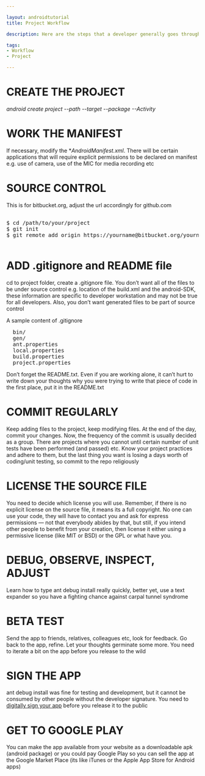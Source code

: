 ```yaml
---

layout: androidtutorial
title: Project Workflow

description: Here are the steps that a developer generally goes through from creating an android app, until signing it and releasing it to the public

tags:
- Workflow
- Project

---
```



# CREATE THE PROJECT

*android create project --path <project folder> --target <API level> --package <package name> --Activity <Activity name>*


# WORK THE MANIFEST


If necessary, modify the **AndroidManifest.xml*. There will be certain applications that will require explicit permissions to be declared on manifest e.g. use of camera, use of the MIC for media recording etc


# SOURCE CONTROL

This is for bitbucket.org, adjust the url accordingly for github.com

<pre class="codeblock">

$ cd /path/to/your/project
$ git init
$ git remote add origin https://yourname@bitbucket.org/yourname/yourproject.git

</pre>

# ADD .gitignore and README file

cd to project folder, create a .gitignore file. You don’t want all of the files to be under source control e.g. location of the build.xml and the android-SDK, these information are specific to developer workstation and may not be true for all developers. Also, you don’t want generated files to be part of source control

A sample content of .gitignore

<pre class="codeblock">
  bin/
  gen/
  ant.properties
  local.properties
  build.properties
  project.properties  
</pre>  


Don’t forget the README.txt. Even if you are working alone, it can’t hurt to write down your thoughts why you were trying to write that piece of code in the first place, put it in the README.txt

# COMMIT REGULARLY

Keep adding files to the project, keep modifying files. At the end of the day, commit your changes. Now, the frequency of the commit is usually decided as a group. There are projects where you cannot until certain number of unit tests have been performed (and passed) etc. Know your project practices and adhere to them, but the last thing you want is losing a days worth of coding/unit testing, so commit to the repo religiously

# LICENSE THE SOURCE FILE

You need to decide which license you will use. Remember, if there is no explicit license on the source file, it means its a full copyright. No one can use your code, they will have to contact you and ask for express permissions &mdash; not that everybody abides by that, but still, if you intend other people to benefit from your creation, then license it either using a permissive license (like MIT or BSD) or the GPL or what have you.

# DEBUG, OBSERVE, INSPECT, ADJUST

Learn how to type ant debug install really quickly, better yet, use a text expander so you have a fighting chance against carpal tunnel syndrome

# BETA TEST

Send the app to friends, relatives, colleagues etc, look for feedback. Go back to the app, refine. Let your thoughts germinate some more. You need to iterate a bit on the app before you release to the wild

# SIGN THE APP


ant debug install was fine for testing and development, but it cannot be consumed by other people without the developer signature. You need to [digitally sign your app](/signing-an-android-app) before you release it to the public 

# GET TO GOOGLE PLAY

You can make the app available from your website as a downloadable apk (android package) or you could pay Google Play so you can sell the app at the Google Market Place (its like iTunes or the Apple App Store for Android apps)